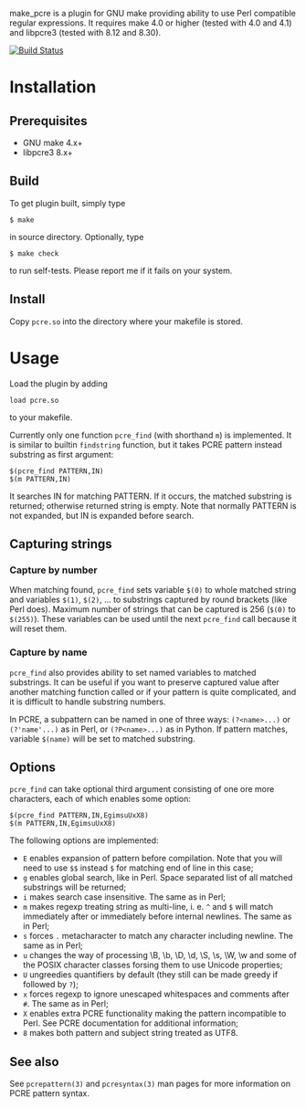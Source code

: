 make\_pcre is a plugin for GNU make providing ability to use Perl compatible
regular expressions. It requires make 4.0 or higher (tested with 4.0 and 4.1)
and libpcre3 (tested with 8.12 and 8.30).

[![Build Status](https://travis-ci.org/mikhirev/make_pcre.svg)](https://travis-ci.org/mikhirev/make\_pcre)

Installation
============

Prerequisites
-------------

- GNU make 4.x+
- libpcre3 8.x+

Build
-----

To get plugin built, simply type

    $ make

in source directory. Optionally, type

    $ make check

to run self-tests. Please report me if it fails on your system.

Install
-------

Copy `pcre.so` into the directory where your makefile is stored.

Usage
=====

Load the plugin by adding

    load pcre.so

to your makefile.

Currently only one function `pcre_find` (with shorthand `m`) is implemented.
It is similar to builtin `findstring` function, but it takes PCRE pattern
instead substring as first argument:

    $(pcre_find PATTERN,IN)
    $(m PATTERN,IN)

It searches IN for matching PATTERN. If it occurs, the matched substring is
returned; otherwise returned string is empty. Note that normally PATTERN is
not expanded, but IN is expanded before search.

Capturing strings
-----------------

### Capture by number ###

When matching found, `pcre_find` sets variable `$(0)` to whole matched string
and variables `$(1)`, `$(2)`, ... to substrings captured by round brackets
(like Perl does). Maximum number of strings that can be captured is 256 (`$(0)`
to `$(255)`). These variables can be used until the next `pcre_find` call
because it will reset them.

### Capture by name ###

`pcre_find` also provides ability to set named variables to matched substrings.
It can be useful if you want to preserve captured value after another matching
function called or if your pattern is quite complicated, and it is difficult
to handle substring numbers.

In PCRE, a subpattern can be named in one of three ways: `(?<name>...)`
or `(?'name'...)` as in Perl, or `(?P<name>...)` as in Python. If pattern
matches, variable `$(name)` will be set to matched substring.

Options
-------

`pcre_find` can take optional third argument consisting of one ore more
characters, each of which enables some option:

    $(pcre_find PATTERN,IN,EgimsuUxX8)
    $(m PATTERN,IN,EgimsuUxX8)

The following options are implemented:

- `E` enables expansion of pattern before compilation. Note that you will need
  to use `$$` instead `$` for matching end of line in this case;
- `g` enables global search, like in Perl. Space separated list of all matched
  substrings will be returned;
- `i` makes search case insensitive. The same as in Perl;
- `m` makes regexp treating string as multi-line, i. e. `^` and `$` will match
  immediately after or immediately before internal newlines. The same
  as in Perl;
- `s` forces `.` metacharacter to match any character including newline.
  The same as in Perl;
- `u` changes the way of processing \B, \b, \D, \d, \S, \s, \W, \w and some
  of the POSIX character classes forsing them to use Unicode properties;
- `U` ungreedies quantifiers by default (they still can be made greedy
  if followed by `?`);
- `x` forces regexp to ignore unescaped whitespaces and comments after `#`.
  The same as in Perl;
- `X` enables extra PCRE functionality making the pattern incompatible to Perl.
  See PCRE documentation for additional information;
- `8` makes both pattern and subject string treated as UTF8.

See also
--------

See `pcrepattern(3)` and `pcresyntax(3)` man pages for more information
on PCRE pattern syntax.
